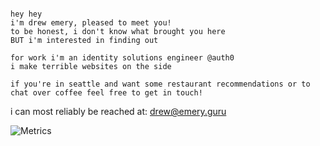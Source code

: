 ```

hey hey
i'm drew emery, pleased to meet you!
to be honest, i don't know what brought you here
BUT i'm interested in finding out

for work i'm an identity solutions engineer @auth0
i make terrible websites on the side

if you're in seattle and want some restaurant recommendations or to chat over coffee feel free to get in touch!

```

i can most reliably be reached at: drew@emery.guru


![Metrics](https://metrics.lecoq.io/ethinallen?template=classic&base.community=0&stars=1&habits=1&pagespeed=1&skyline=1&introduction=1&lines=1&stars.limit=4&habits.from=200&habits.days=14&habits.facts=true&habits.charts=false&habits.trim=false&introduction.title=true&skyline.year=current-year&skyline.frames=60&skyline.quality=0.5&skyline.compatibility=false&pagespeed.url=https%3A%2F%2Fwww.andrewemery.io&pagespeed.detailed=true&pagespeed.screenshot=true&config.timezone=America%2FNew_York)
